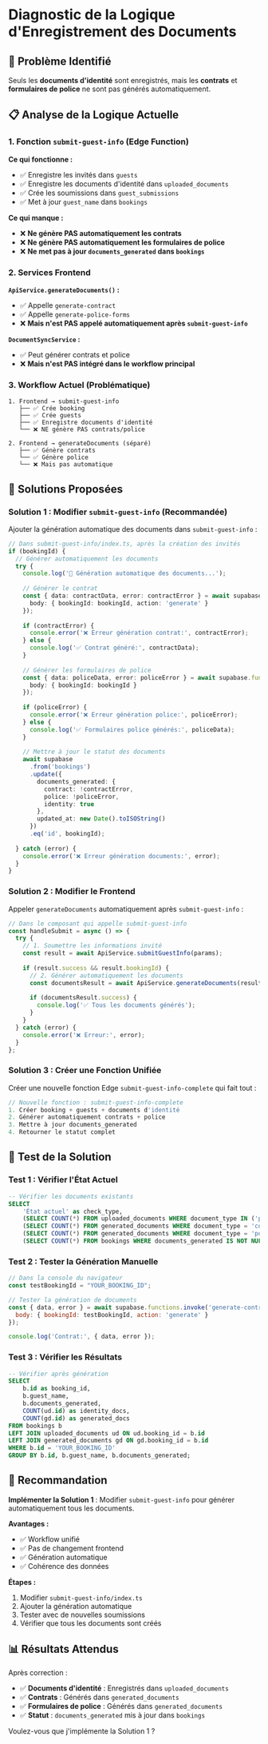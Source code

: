 # Diagnostic de la Logique d'Enregistrement des Documents

## 🎯 **Problème Identifié**

Seuls les **documents d'identité** sont enregistrés, mais les **contrats** et **formulaires de police** ne sont pas générés automatiquement.

## 📋 **Analyse de la Logique Actuelle**

### **1. Fonction `submit-guest-info` (Edge Function)**

**Ce qui fonctionne :**
- ✅ Enregistre les invités dans `guests`
- ✅ Enregistre les documents d'identité dans `uploaded_documents`
- ✅ Crée les soumissions dans `guest_submissions`
- ✅ Met à jour `guest_name` dans `bookings`

**Ce qui manque :**
- ❌ **Ne génère PAS automatiquement les contrats**
- ❌ **Ne génère PAS automatiquement les formulaires de police**
- ❌ **Ne met pas à jour `documents_generated` dans `bookings`**

### **2. Services Frontend**

**`ApiService.generateDocuments()` :**
- ✅ Appelle `generate-contract`
- ✅ Appelle `generate-police-forms`
- ❌ **Mais n'est PAS appelé automatiquement après `submit-guest-info`**

**`DocumentSyncService` :**
- ✅ Peut générer contrats et police
- ❌ **Mais n'est PAS intégré dans le workflow principal**

### **3. Workflow Actuel (Problématique)**

```
1. Frontend → submit-guest-info
   ├── ✅ Crée booking
   ├── ✅ Crée guests
   ├── ✅ Enregistre documents d'identité
   └── ❌ NE génère PAS contrats/police

2. Frontend → generateDocuments (séparé)
   ├── ✅ Génère contrats
   └── ✅ Génère police
   └── ❌ Mais pas automatique
```

## 🔧 **Solutions Proposées**

### **Solution 1 : Modifier `submit-guest-info` (Recommandée)**

Ajouter la génération automatique des documents dans `submit-guest-info` :

```typescript
// Dans submit-guest-info/index.ts, après la création des invités
if (bookingId) {
  // Générer automatiquement les documents
  try {
    console.log('📄 Génération automatique des documents...');
    
    // Générer le contrat
    const { data: contractData, error: contractError } = await supabase.functions.invoke('generate-contract', {
      body: { bookingId: bookingId, action: 'generate' }
    });
    
    if (contractError) {
      console.error('❌ Erreur génération contrat:', contractError);
    } else {
      console.log('✅ Contrat généré:', contractData);
    }
    
    // Générer les formulaires de police
    const { data: policeData, error: policeError } = await supabase.functions.invoke('generate-police-forms', {
      body: { bookingId: bookingId }
    });
    
    if (policeError) {
      console.error('❌ Erreur génération police:', policeError);
    } else {
      console.log('✅ Formulaires police générés:', policeData);
    }
    
    // Mettre à jour le statut des documents
    await supabase
      .from('bookings')
      .update({
        documents_generated: {
          contract: !contractError,
          police: !policeError,
          identity: true
        },
        updated_at: new Date().toISOString()
      })
      .eq('id', bookingId);
      
  } catch (error) {
    console.error('❌ Erreur génération documents:', error);
  }
}
```

### **Solution 2 : Modifier le Frontend**

Appeler `generateDocuments` automatiquement après `submit-guest-info` :

```typescript
// Dans le composant qui appelle submit-guest-info
const handleSubmit = async () => {
  try {
    // 1. Soumettre les informations invité
    const result = await ApiService.submitGuestInfo(params);
    
    if (result.success && result.bookingId) {
      // 2. Générer automatiquement les documents
      const documentsResult = await ApiService.generateDocuments(result.bookingId);
      
      if (documentsResult.success) {
        console.log('✅ Tous les documents générés');
      }
    }
  } catch (error) {
    console.error('❌ Erreur:', error);
  }
};
```

### **Solution 3 : Créer une Fonction Unifiée**

Créer une nouvelle fonction Edge `submit-guest-info-complete` qui fait tout :

```typescript
// Nouvelle fonction : submit-guest-info-complete
1. Créer booking + guests + documents d'identité
2. Générer automatiquement contrats + police
3. Mettre à jour documents_generated
4. Retourner le statut complet
```

## 🧪 **Test de la Solution**

### **Test 1 : Vérifier l'État Actuel**

```sql
-- Vérifier les documents existants
SELECT 
    'État actuel' as check_type,
    (SELECT COUNT(*) FROM uploaded_documents WHERE document_type IN ('passport', 'id_card')) as identity_docs,
    (SELECT COUNT(*) FROM generated_documents WHERE document_type = 'contract') as contracts,
    (SELECT COUNT(*) FROM generated_documents WHERE document_type = 'police_form') as police_forms,
    (SELECT COUNT(*) FROM bookings WHERE documents_generated IS NOT NULL) as bookings_with_docs_status;
```

### **Test 2 : Tester la Génération Manuelle**

```javascript
// Dans la console du navigateur
const testBookingId = "YOUR_BOOKING_ID";

// Tester la génération de documents
const { data, error } = await supabase.functions.invoke('generate-contract', {
  body: { bookingId: testBookingId, action: 'generate' }
});

console.log('Contrat:', { data, error });
```

### **Test 3 : Vérifier les Résultats**

```sql
-- Vérifier après génération
SELECT 
    b.id as booking_id,
    b.guest_name,
    b.documents_generated,
    COUNT(ud.id) as identity_docs,
    COUNT(gd.id) as generated_docs
FROM bookings b
LEFT JOIN uploaded_documents ud ON ud.booking_id = b.id
LEFT JOIN generated_documents gd ON gd.booking_id = b.id
WHERE b.id = 'YOUR_BOOKING_ID'
GROUP BY b.id, b.guest_name, b.documents_generated;
```

## 🎯 **Recommandation**

**Implémenter la Solution 1** : Modifier `submit-guest-info` pour générer automatiquement tous les documents.

**Avantages :**
- ✅ Workflow unifié
- ✅ Pas de changement frontend
- ✅ Génération automatique
- ✅ Cohérence des données

**Étapes :**
1. Modifier `submit-guest-info/index.ts`
2. Ajouter la génération automatique
3. Tester avec de nouvelles soumissions
4. Vérifier que tous les documents sont créés

## 📊 **Résultats Attendus**

Après correction :
- ✅ **Documents d'identité** : Enregistrés dans `uploaded_documents`
- ✅ **Contrats** : Générés dans `generated_documents`
- ✅ **Formulaires de police** : Générés dans `generated_documents`
- ✅ **Statut** : `documents_generated` mis à jour dans `bookings`

Voulez-vous que j'implémente la Solution 1 ?
